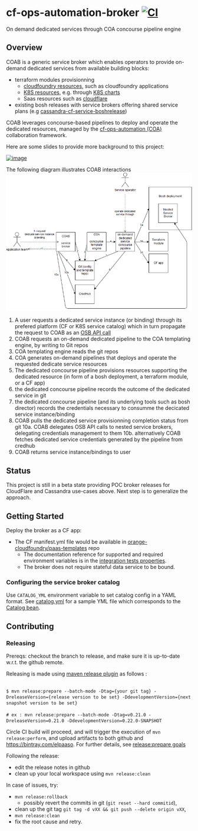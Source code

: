 # cf-ops-automation-broker [![CI](https://circleci.com/gh/orange-cloudfoundry/cf-ops-automation-broker.svg?style=shield&circle-token=:circle-token)](https://circleci.com/gh/orange-cloudfoundry/cf-ops-automation-broker)
On demand dedicated services through COA concourse pipeline engine

## Overview

COAB is a generic service broker which enables operators to provide on-demand dedicated services from available building blocks:
* terraform modules provisionning
   * [cloudfoundry resources](https://github.com/mevansam/terraform-provider-cf), such as cloudfoundry applications
   * [K8S resources](https://www.terraform.io/docs/providers/kubernetes/), e.g. through [K8S charts](https://github.com/mcuadros/terraform-provider-helm)
   * Saas resources such as [cloudflare](https://www.terraform.io/docs/providers/cloudflare/)
* existing bosh releases with service brokers offering shared service plans (e.g [cassandra-cf-service-boshrelease](https://github.com/orange-cloudfoundry/cassandra-cf-service-boshrelease/))

COAB leverages concourse-based pipelines to deploy and operate the dedicated resources, managed by the [cf-ops-automation (COA)](https://github.com/orange-cloudfoundry/cf-ops-automation) collaboration framework.

Here are some slides to provide more background to this project:

[![image](https://user-images.githubusercontent.com/4748380/46364595-85ead380-c676-11e8-947d-2c6b32516a43.png)](https://docs.google.com/presentation/d/1ChrpHQRxwdLzpt4m4sLe2PVJICqP0bCo9B5ffCPv57Q/edit?usp=sharing)

The following diagram illustrates COAB interactions
![Overview of COAB interactions](coab-overview.png)

1. A user requests a dedicated service instance (or binding) through its prefered platform (CF or K8S service catalog) which in turn propagate the request to COAB as an [OSB API call](https://github.com/openservicebrokerapi/servicebroker)
2. COAB requests an on-demand dedicated pipeline to the COA templating engine, by writing to Git repos
3. COA templating engine reads the git repos 
4. COA generates on-demand pipelines that deploys and operate the requested dedicate service resources
5. The dedicated concourse pipeline provisions resources supporting the dedicated resource (in form of a bosh deployment, a terraform module, or a CF app)
7. the dedicated concourse pipeline records the outcome of the dedicated service in git
8. the dedicated concourse pipeline (and its underlying tools such as bosh director) records the credentials necessary to consumme the decicated service instance/binding
9. COAB pulls the dedicated service provisionning completion status from git
10a. COAB delegates OSB API calls to nested service brokers, delegating credentials management to them
10b. alternatively COAB fetches dedicated service credentials generated by the pipeline from credhub
11. COAB returns service instance/bindings to user





## Status

This project is still in a beta state providing POC broker releases for CloudFlare and Cassandra use-cases above. Next step is to generalize the approach.

## Getting Started

Deploy the broker as a CF app:
* The CF manifest.yml file would be available in [orange-cloudfoundry/paas-templates](https://github.com/orange-cloudfoundry/paas-templates) repo
   * The documentation reference for supported and required environment variables is in the [integration tests properties](cf-ops-automation-bosh-broker/src/test/resources/application.properties). 
   * The broker does not require stateful data service to be bound. 

### Configuring the service broker catalog

Use `CATALOG_YML` environment variable to set catalog config in a YAML format. See [catalog.yml](cf-ops-automation-sample-broker/catalog.yml) for a sample YML file which corresponds to the [Catalog bean](https://github.com/spring-cloud/spring-cloud-open-service-broker/blob/v1.0.2.RELEASE/src/main/java/org/springframework/cloud/servicebroker/model/Catalog.java).

## Contributing

 ### Releasing

Prereqs: checkout the branch to release, and make sure it is up-to-date w.r.t. the github remote.
 
Releasing is made using [maven release plugin](http://maven.apache.org/maven-release/maven-release-plugin/) as follows :
 
 ```shell
 
 $ mvn release:prepare --batch-mode -Dtag={your git tag} -DreleaseVersion={release version to be set} -DdevelopmentVersion={next snapshot version to be set}
 
 # ex : mvn release:prepare --batch-mode -Dtag=v0.21.0 -DreleaseVersion=0.21.0 -DdevelopmentVersion=0.22.0-SNAPSHOT
 
 ```
 
 Circle CI build will proceed, and will trigger the execution of `mvn release:perform`, and upload artifacts to both github and https://bintray.com/elpaaso. For further details, see [release:prepare goals](http://maven.apache.org/maven-release/maven-release-plugin/prepare-mojo.html)

Following the release:
- edit the release notes in github
- clean up your local workspace using `mvn release:clean`

In case of issues, try:
* `mvn release:rollback` 
    * possibly revert the commits in git (`git reset --hard commitid`), 
* clean up the git tag `git tag -d vXX && git push --delete origin vXX`, 
* `mvn release:clean`
* fix the root cause and retry.
 
